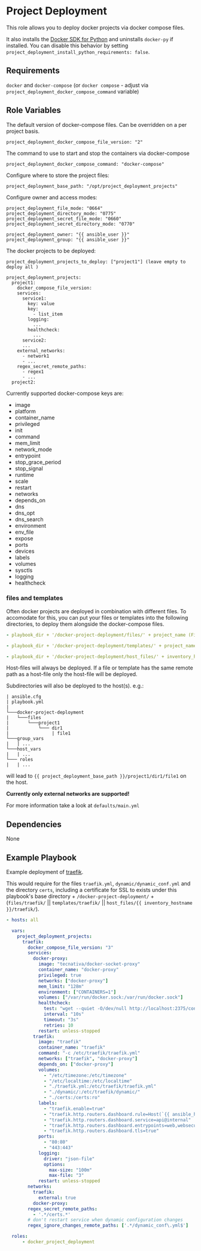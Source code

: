 Project Deployment
=========

This role allows you to deploy docker projects via docker compose files.

It also installs the [Docker SDK for Python](https://pypi.org/project/docker/) and uninstalls `docker-py` if installed.
You can disable this behavior by setting `project_deployment_install_python_requirements: false`.

Requirements
------------

`docker` and `docker-compose` (or `docker compose` - adjust via `project_deployment_docker_compose_command` variable)

Role Variables
--------------

The default version of docker-compose files. Can be overridden on a per project basis.

    project_deployment_docker_compose_file_version: "2"

The command to use to start and stop the containers via docker-compose

    project_deployment_docker_compose_command: "docker-compose"

Configure where to store the project files:

    project_deployment_base_path: "/opt/project_deployment_projects"

Configure owner and access modes:

    project_deployment_file_mode: "0664"
    project_deployment_directory_mode: "0775"
    project_deployment_secret_file_mode: "0660"
    project_deployment_secret_directory_mode: "0770"

    project_deployment_owner: "{{ ansible_user }}"
    project_deployment_group: "{{ ansible_user }}"

The docker projects to be deployed:

    project_deployment_projects_to_deploy: ["project1"] (leave empty to deploy all )

    project_deployment_projects:
      project1:
        docker_compose_file_version:
        services:
          service1:
            key: value
            key:
              - list_item
            logging:
              ...
            healthcheck:
              ...
          service2:
          ...
        external_networks:
          - network1
          - ...
        regex_secret_remote_paths:
          - regex1
          - ...
      project2:

Currently supported docker-compose keys are:
- image
- platform
- container_name
- privileged
- init
- command
- mem_limit
- network_mode
- entrypoint
- stop_grace_period
- stop_signal
- runtime
- scale
- restart
- networks
- depends_on
- dns
- dns_opt
- dns_search
- environment
- env_file
- expose
- ports
- devices
- labels
- volumes
- sysctls
- logging
- healthcheck

### files and templates

Often docker projects are deployed in combination with different files. To accomodate for this, you can put your files or templates into the following directories, to deploy them alongside the docker-compose files.

```yaml
- playbook_dir + '/docker-project-deployment/files/' + project_name (Files will be deployed for every project with matching project_name.)

- playbook_dir + '/docker-project-deployment/templates/' + project_name (Templates will be deployed for every project with matching project_name. Templates can have the .j2 file extension, which will be stripped on deployment, but it isn't required.)

- playbook_dir + '/docker-project-deployment/host_files/' + inventory_hostname + '/' + project_name (files will be deployed for a the host `inventory_hostname` and for the project `project_name` only.)
```

Host-files will always be deployed. If a file or template has the same remote path as a host-file only the host-file will be deployed.

Subdirectories will also be deployed to the host(s). e.g.:

```
| ansible.cfg
| playbook.yml
|
└───docker-project-deployment
|   └───files
|       └───project1
|           └─── dir1
|                | file1
└───group_vars
|   | ...
└───host_vars
|   | ...
└─── roles
|   | ...
```
will lead to `{{ project_deployment_base_path }}/project1/dir1/file1` on the host.

**Currently only external networks are supported!**

For more information take a look at `defaults/main.yml`

Dependencies
------------

None

Example Playbook
----------------
Example deployment of [traefik](https://github.com/traefik/traefik-library-image).

This would require for the files `traefik.yml`, `dynamic/dynamic_conf.yml` and the directory `certs`, including a certificate for SSL to exists under this playbook's base directory + `/docker-project-deployment/` + (`files/traefik/` || `templates/traefik/` || `host_files/{{ inventory_hostname }}/traefik/`).

```yaml
- hosts: all

  vars:
    project_deployment_projects:
      traefik:
        docker_compose_file_version: "3"
        services:
          docker-proxy:
            image: "tecnativa/docker-socket-proxy"
            container_name: "docker-proxy"
            privileged: true
            networks: ["docker-proxy"]
            mem_limit: "128m"
            environment: ["CONTAINERS=1"]
            volumes: ["/var/run/docker.sock:/var/run/docker.sock"]
            healthcheck:
              test: "wget --quiet -O/dev/null http://localhost:2375/containers/json?limit=1"
              interval: "10s"
              timeout: "3s"
              retries: 10
            restart: unless-stopped
          traefik:
            image: "traefik"
            container_name: "traefik"
            command: "-c /etc/traefik/traefik.yml"
            networks: ["traefik", "docker-proxy"]
            depends_on: ["docker-proxy"]
            volumes:
              - "/etc/timezone:/etc/timezone"
              - "/etc/localtime:/etc/localtime"
              - "./traefik.yml:/etc/traefik/traefik.yml"
              - "./dynamic/:/etc/traefik/dynamic/"
              - "./certs:/certs:ro"
            labels:
              - "traefik.enable=true"
              - "traefik.http.routers.dashboard.rule=Host(`{{ ansible_host) }}`) && (PathPrefix(`/api`) || PathPrefix(`/dashboard`))"
              - "traefik.http.routers.dashboard.service=api@internal"
              - "traefik.http.routers.dashboard.entrypoints=web,websecure"
              - "traefik.http.routers.dashboard.tls=true"
            ports:
              - "80:80"
              - "443:443"
            logging:
              driver: "json-file"
              options:
                max-size: "100m"
                max-file: "3"
            restart: unless-stopped
        networks:
          traefik:
            external: true
          docker-proxy:
        regex_secret_remote_paths:
          - '.*/certs.*'
        # don't restart service when dynamic configuration changes
        regex_ignore_changes_remote_paths: ['.*/dynamic_conf\.yml$']

  roles:
      - docker_project_deployment
```
